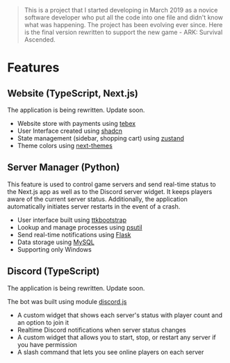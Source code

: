 > This is a project that I started developing in March 2019 as a novice software developer who put all the code into one file and didn't know what was happening. The project has been evolving ever since. Here is the final version rewritten to support the new game - ARK: Survival Ascended.

# Features

## Website (TypeScript, Next.js)

The application is being rewritten. Update soon.

- Website store with payments using [tebex](https://docs.tebex.io/developers)
- User Interface created using [shadcn](https://ui.shadcn.com/)
- State management (sidebar, shopping cart) using [zustand](https://github.com/pmndrs/zustand)
- Theme colors using [next-themes](https://github.com/pacocoursey/next-themes)

## Server Manager (Python)

This feature is used to control game servers and send real-time status to the Next.js app as well as to the Discord server widget. It keeps players aware of the current server status. Additionally, the application automatically initiates server restarts in the event of a crash.

- User interface built using [ttkbootstrap](https://ttkbootstrap.readthedocs.io/en/latest/)
- Lookup and manage processes using [psutil](https://pypi.org/project/psutil/)
- Send real-time notifications using [Flask](https://pypi.org/project/Flask/)
- Data storage using [MySQL](https://pypi.org/project/mysql-connector-python/)
- Supporting only Windows

## Discord (TypeScript)

The application is being rewritten. Update soon.

The bot was built using module [discord.js](https://discord.js.org/)

- A custom widget that shows each server's status with player count and an option to join it
- Realtime Discord notifications when server status changes
- A custom widget that allows you to start, stop, or restart any server if you have permission
- A slash command that lets you see online players on each server
